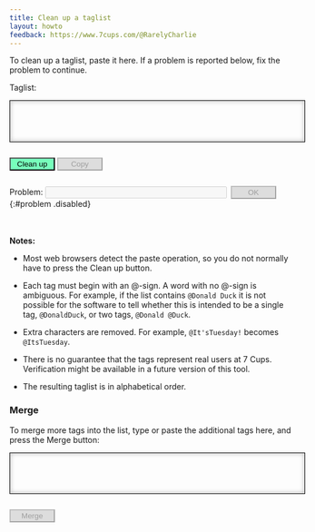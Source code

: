 ```yaml
---
title: Clean up a taglist
layout: howto
feedback: https://www.7cups.com/@RarelyCharlie
---
```

<style>
#list, #list2 {width: 100%; min-height: 4em; border: 1px solid #000; padding: 1ex; font-size: inherit; line-height: 1.15em;
	box-shadow: inset #ccc 0 0 1ex 2px; resize: none; font-family: inherit; user-select: text;}
.bad {background: #6df;}
p[disabled] {color: #aaa;}
#problem-tags {width: 24em; margin-right: 1ex;}
#problem-report {height: 20px;}
#copied {transition: opacity 2s;}
button {min-width: 6em; padding: 2px; background: #7fb; margin: 1em 0 0 0;}
button[disabled] {background: #ddd;}
progress {width: 100%;}
</style>
<script>
Cleanup = {
	timer: 0,
	problems: [
		'Finished.',
		'Two tags or one? Type an @-sign or delete the space.'
		],
		
	clean: function () {
		var list = document.getElementById('list')
		list.removeAttribute('contenteditable')
		
		var t = list.textContent
		t = t.replace(/<[^>]+>/g, '')
		t = t.replace(/[^A-Za-z0-9_ @]/g, '')
		t = t.replace(/@+\s+/g, '@')
		t = t.replace(/([^ ])@/g, '$1 @')
		t = t.replace(/\s+/g, ' ')
		
		var m = /@[^@ ]+\s[^@ ]+/.exec(t)
		if (m) {
			Cleanup.problem(m[0], 1)
			t = t.replace(m[0], '<span class="bad">' + m[0] + '</span>')
			list.innerHTML = t
			}
		else {
			t = t.replace(/[ @]+/g, ' ')
			t = t.split(' ')
			t.sort((a, b) => a.toLowerCase().localeCompare(b.toLowerCase()))

			var dup = 0
			for (let i = 1; i < t.length; ++i)
				if (t[i].toLowerCase() == t[i - 1].toLowerCase()) t[i] = '', ++dup
		
			t = t.filter(n => n.trim() != '')
			t = t.map(n => '@' + n)
			list.textContent = t.join(' ')
			Cleanup.noproblem(dup, t.length)
			}
		document.getElementById('cleanup').disabled = true
		},
		
	copy: function () {
		var t = document.getElementById('list')
		if (document.body.createTextRange) {
			let r = document.body.createTextRange()
			r.moveToElementText(t)
			r.select()
			}
		else if (window.getSelection) {
			let s = window.getSelection()
			let r = document.createRange()
			r.selectNodeContents(t)
			s.removeAllRanges()
			s.addRange(r)
			}

		var ok = document.execCommand('copy')
		if (ok) setTimeout(function () {
			if (document.selection) document.selection.empty()
    		else if (window.getSelection) window.getSelection().removeAllRanges()
			}, 500)
		var c = document.getElementById('copied')
		c.textContent = ok? 'Copied' : 'Oops! Copying failed. Try copying manually.'
		c.style.transition = 'none'
		c.style.opacity = 1
		setTimeout(function () {
			c.style.transition = 'opacity 2s'
			c.style.opacity = 0
			}, ok? 1000 : 2500)
		if (!ok) document.getElementById('copy').disabled = true
		},
	
		
	fix: function () {
		var list = document.getElementById('list'),
			t = list.textContent,
			p = document.getElementById('problem-tags')
		list.textContent = t.replace(this.badtags, p.value)
		this.clean()
		},

	merge: function () {
		var list = document.getElementById('list'),
			list2 = document.getElementById('list2')
		list.textContent += ' ' + list2.textContent
		this.trigger({id: 'list'})
		list2.textContent = ''
		document.getElementById('merge').disabled = true
		},

	noproblem: function (dup, n) {
		document.getElementById('problem').setAttribute('disabled', true)
		document.getElementById('problem-tags').blur()

		var p = document.getElementById('problem-tags')
		p.value = ''
		p.disabled = true

		document.getElementById('problem-report')
			.textContent = this.problems[0] + ' '
			+ (dup == 0? 'No duplicates.' : (dup == 1? '1 duplicate removed.' : dup + ' duplicates removed.'))
			+ ' '
			+ (n == 0? 'No tags remain.' : (n == 1? '1 tag' : n + ' tags'))
			+ ' in the list.'
		document.getElementById('problem-fix').disabled = true
		document.getElementById('copy').disabled = false
		},		
	
	problem: function (tags, type) {
		this.badtags = tags
		document.getElementById('problem').removeAttribute('disabled')
		var p = document.getElementById('problem-tags')
		p.value = tags
		p.removeAttribute('disabled')
		p.focus()
		document.getElementById('problem-report')
			.textContent = this.problems[type]
		document.getElementById('problem-fix').removeAttribute('disabled')
		},
		
	tagskey: function () {
		if (event.keyCode == 13) document.getElementById('problem-fix').click()
		},
	
	trigger: function (list) {
		if (list.id == 'list') {
			if (this.timer) this.timer = clearTimeout(this.timer)
			this.timer = setTimeout(this.clean, 800)
			}
		else { // merge...
			document.getElementById('mergelists').disabled = 
				list.textContent.replace(/[@ ]/g, '') == ''
			}
		}
	}
</script>
To clean up a taglist, paste it here. If a problem is reported below, fix the problem to continue.

Taglist:

<div id="list" contenteditable="true" spellcheck="false" onpaste="Cleanup.trigger(this)"></div>

<button id="cleanup" onclick="Cleanup.trigger({id: 'list'})">Clean up</button> <button id="copy" onclick="Cleanup.copy()" disabled>Copy</button> <span id="copied"></span>

Problem: <input type="text" id="problem-tags" onkeyup="Cleanup.tagskey()" disabled><button id="problem-fix" onclick="Cleanup.fix()" disabled>OK</button>
{:#problem .disabled}

<p id="problem-report"></p>

**Notes:**

 - Most web browsers detect the paste operation, so you do not normally have to press the Clean up button.

 - Each tag must begin with an @-sign. A word with no @-sign is ambiguous. For example, if the list contains `@Donald Duck` it is not possible for the software to tell whether this is intended to be a single tag, `@DonaldDuck`, or two tags, `@Donald @Duck`.
 
 - Extra characters are removed. For example, `@It'sTuesday!` becomes `@ItsTuesday`.
 
 - There is no guarantee that the tags represent real users at 7 Cups. Verification might be available in a future version of this tool.
 
 - The resulting taglist is in alphabetical order.
 
### Merge
To merge more tags into the list, type or paste the additional tags here, and press the Merge button:

<div id="list2" contenteditable="true" spellcheck="false" onkeyup="Cleanup.trigger(this)" onpaste="Cleanup.trigger(this)"></div>

<button id="mergelists" onclick="Cleanup.merge()" disabled>Merge</button>
